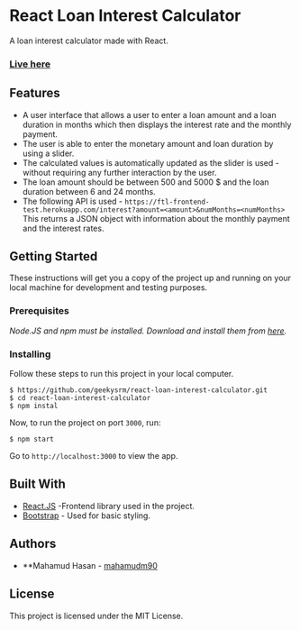 # React Loan Interest Calculator

A loan interest calculator made with React.

  ###    [Live here](https://loancalculatorm90.netlify.app/)


## Features

- A user interface that allows a user to enter a loan amount and a
  loan duration in months which then displays the interest rate and the monthly payment.
- The user is able to enter the monetary amount and loan duration by using a slider.
- The calculated values is automatically updated as the slider is used - without requiring any
  further interaction by the user.
- The loan amount should be between 500 and 5000 \$ and the loan duration between 6
  and 24 months.
- The following API is used - `https://ftl-frontend-test.herokuapp.com/interest?amount=<amount>&numMonths=<numMonths>`<br/>
  This returns a JSON object with information about the monthly payment and the interest
  rates.

## Getting Started

These instructions will get you a copy of the project up and running on your local machine for development and testing purposes.

### Prerequisites

_Node.JS and npm must be installed. Download and install them from [here](https://nodejs.org)._

### Installing

Follow these steps to run this project in your local computer.

```
$ https://github.com/geekysrm/react-loan-interest-calculator.git
$ cd react-loan-interest-calculator
$ npm instal
```

Now, to run the project on port `3000`, run:

```
$ npm start
```

Go to `http://localhost:3000` to view the app.

## Built With

- [React.JS](https://reactjs.org/) -Frontend library used in the project.
- [Bootstrap](https://getbootstrap.com/) - Used for basic styling.

## Authors

- **Mahamud Hasan - [mahamudm90](https://github.com/MahamudM90/LOAN-INTEREST-CALCULATOR)

## License

This project is licensed under the MIT License.

